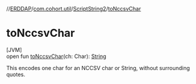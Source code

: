 //[ERDDAP](../../../index.md)/[com.cohort.util](../index.md)/[ScriptString2](index.md)/[toNccsvChar](to-nccsv-char.md)

# toNccsvChar

[JVM]\
open fun [toNccsvChar](to-nccsv-char.md)(ch: Char): [String](https://docs.oracle.com/en/java/javase/21/docs/api/java.base/java/lang/String.html)

This encodes one char for an NCCSV char or String, without surrounding quotes.